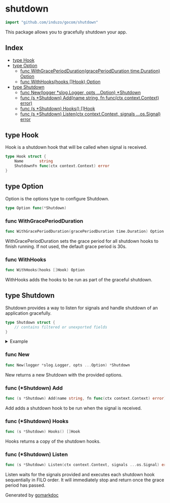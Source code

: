 <!-- Code generated by gomarkdoc. DO NOT EDIT -->

# shutdown

```go
import "github.com/induzo/gocom/shutdown"
```

This package allows you to gracefully shutdown your app.

## Index

- [type Hook](<#type-hook>)
- [type Option](<#type-option>)
  - [func WithGracePeriodDuration(gracePeriodDuration time.Duration) Option](<#func-withgraceperiodduration>)
  - [func WithHooks(hooks []Hook) Option](<#func-withhooks>)
- [type Shutdown](<#type-shutdown>)
  - [func New(logger *slog.Logger, opts ...Option) *Shutdown](<#func-new>)
  - [func (s *Shutdown) Add(name string, fn func(ctx context.Context) error)](<#func-shutdown-add>)
  - [func (s *Shutdown) Hooks() []Hook](<#func-shutdown-hooks>)
  - [func (s *Shutdown) Listen(ctx context.Context, signals ...os.Signal) error](<#func-shutdown-listen>)


## type Hook

Hook is a shutdown hook that will be called when signal is received.

```go
type Hook struct {
    Name       string
    ShutdownFn func(ctx context.Context) error
}
```

## type Option

Option is the options type to configure Shutdown.

```go
type Option func(*Shutdown)
```

### func WithGracePeriodDuration

```go
func WithGracePeriodDuration(gracePeriodDuration time.Duration) Option
```

WithGracePeriodDuration sets the grace period for all shutdown hooks to finish running. If not used, the default grace period is 30s.

### func WithHooks

```go
func WithHooks(hooks []Hook) Option
```

WithHooks adds the hooks to be run as part of the graceful shutdown.

## type Shutdown

Shutdown provides a way to listen for signals and handle shutdown of an application gracefully.

```go
type Shutdown struct {
    // contains filtered or unexported fields
}
```

<details><summary>Example</summary>
<p>

```go
package main

import (
	"context"
	"errors"
	"fmt"
	"io"
	"log"
	"net/http"
	"syscall"
	"time"

	"golang.org/x/exp/slog"

	"github.com/induzo/gocom/shutdown"
)

func main() {
	textHandler := slog.NewTextHandler(io.Discard)
	logger := slog.New(textHandler)

	shutdownHandler := shutdown.New(
		logger,
		shutdown.WithHooks(
			[]shutdown.Hook{
				{
					Name: "do something",
					ShutdownFn: func(ctx context.Context) error {
						return nil
					},
				},
			},
		),
		shutdown.WithGracePeriodDuration(time.Second))

	var srv http.Server

	go func() {
		if err := srv.ListenAndServe(); err != nil && !errors.Is(err, http.ErrServerClosed) {
			log.Fatalf("http server listen and serve: %s", err)
		}
	}()

	shutdownHandler.Add("http server", func(ctx context.Context) error {
		if err := srv.Shutdown(ctx); err != nil {
			return fmt.Errorf("http server shutdown: %w", err)
		}

		return nil
	})

	if err := shutdownHandler.Listen(
		context.Background(),
		syscall.SIGHUP,
		syscall.SIGINT,
		syscall.SIGTERM,
		syscall.SIGQUIT); err != nil {
		log.Fatalf("graceful shutdown failed: %s. forcing exit.", err)
	}
}
```

</p>
</details>

### func New

```go
func New(logger *slog.Logger, opts ...Option) *Shutdown
```

New returns a new Shutdown with the provided options.

### func \(\*Shutdown\) Add

```go
func (s *Shutdown) Add(name string, fn func(ctx context.Context) error)
```

Add adds a shutdown hook to be run when the signal is received.

### func \(\*Shutdown\) Hooks

```go
func (s *Shutdown) Hooks() []Hook
```

Hooks returns a copy of the shutdown hooks.

### func \(\*Shutdown\) Listen

```go
func (s *Shutdown) Listen(ctx context.Context, signals ...os.Signal) error
```

Listen waits for the signals provided and executes each shutdown hook sequentially in FILO order. It will immediately stop and return once the grace period has passed.



Generated by [gomarkdoc](<https://github.com/princjef/gomarkdoc>)
